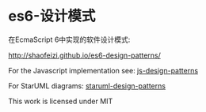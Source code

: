es6-设计模式
==================

在EcmaScript 6中实现的软件设计模式:

http://shaofeizi.github.io/es6-design-patterns/

For the Javascript implementation see: [js-design-patterns](http://shaofeizi.github.io/js-design-patterns)

For StarUML diagrams: [staruml-design-patterns](https://github.com/shaofeizi/staruml-design-patterns)

This work is licensed under MIT
